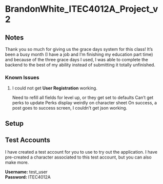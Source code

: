 # BrandonWhite_ITEC4012A_Project_v2

## Notes
<p>Thank you so much for giving us the grace days system for this class! It’s been a busy month (I have a job and I’m finishing my education part time) and because of the three grace days I used, I was able to complete the backend to the best of my ability instead of submitting it totally unfinished.</p>

### Known Issues
<ol>
  <li>I could not get <strong>User Registration</strong> working.</li>

  
  Need to refill all fields for level up, or they get set to defaults
  Can’t get perks to update
  Perks display weirdly on character sheet
  On success, a post goes to success screen, I couldn’t get json working.
</ol>

## Setup

## Test Accounts
<p>I have created a test account for you to use to try out the application. I have pre-created a character associated to this test account, but you can also make more.</p>

<p><strong>Username:</strong> test_user<br>
<strong>Password:</strong> ITEC4012A</p>
